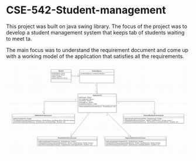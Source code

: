 # CSE-542-Student-management
This project was built on java swing library. The focus of the project was to develop a student management system that keeps tab of students waiting to meet ta. 

The main focus was to understand the requirement document and come up with a working model of the application that satisfies all the requirements.

![UML Diagram](img/uml.png)
